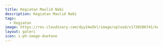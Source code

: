 ```yaml
---
title: Kegiatan Maulid Nabi
description: Kegiatan Maulid Nabi
tags:
  - Kegiatan
image: https://res.cloudinary.com/dyy24w5kl/image/upload/v1730206741/kegiatan/WhatsApp_Image_2024-09-27_at_08.12.09_qfgwd1.jpg
layout: galeri
icon: i-ph-image-duotone
---
```

